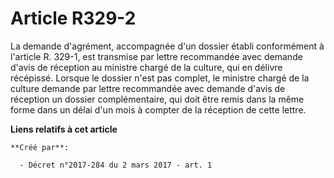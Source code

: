 # Article R329-2

La demande d'agrément, accompagnée d'un dossier établi conformément à l'article R. 329-1, est transmise par lettre
recommandée avec demande d'avis de réception au ministre chargé de la culture, qui en délivre récépissé. Lorsque le dossier
n'est pas complet, le ministre chargé de la culture demande par lettre recommandée avec demande d'avis de réception un
dossier complémentaire, qui doit être remis dans la même forme dans un délai d'un mois à compter de la réception de cette
lettre.

**Liens relatifs à cet article**

	**Créé par**:

	  - Décret n°2017-284 du 2 mars 2017 - art. 1
